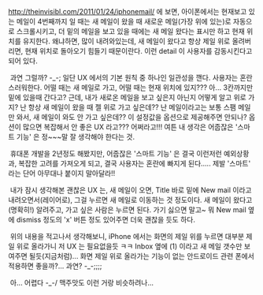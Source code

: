 <http://theinvisibl.com/2011/01/24/iphonemail/> 에 보면, 아이폰에서는 현재보고 있는 메일이 4번째까지 일 때는 새 메일이 왔을 때 새로운 메일(가장 위에 있는)로 자동으로 스크롤시키고, 더 밑의 메일을 보고 있을 때에는 새 메일 왔다는 표시만 하고 현재 위치를 유지한다. 왜냐하면, 많이 내려와있는데, 새 메일이 왔다고 항상 제일 위로 올려버리면, 현재 위치로 돌아오기 힘들기 때문이란다. 이런 detail 이 사용자를 감동시킨다고 되어 있다.

 과연 그럴까? -\_-; 일단 UX 에서의 기본 원칙 중 하나인 일관성을 깬다. 사용자는 혼란스러워한다. 어떨 때는 새 메일로 가고, 어떨 때는 현재 위치에 있지??? 아... 3칸까지만 밑에 있을때 간다고? 근데, 내가 새로온 메일을 보고 싶은지 아닌지 어떻게 알고 위로 가지? 난 항상 새 메일이 왔을 때 젤 위로 가고 싶은데?? 난 메일이라고는 보통 스팸 메일만 와서, 새 메일이 와도 안 가고 싶은데?? 이 설정값을 옵션으로 제공해주면 안되나? 옵션이 많으면 복잡해서 안 좋은 UX 라고??? 어쩌라고!!! 여튼 내 생각은 어줍잖은 '스마트 기능' 은 정~~~말 잘 생각해야 한다는 것.

 휴대폰 개발을 2년정도 해봤지만, 어줍잖은 '스마트 기능' 은 결국 이런저런 예외상황과, 복잡한 고려를 가져오게 되고, 결국 사용자는 혼란에 빠지게 된다..... 제발 '스마트' 라는 단어 아무대나 붙이지 말아달라!!

 내가 잠시 생각해본 괜찮은 UX 는, 새 메일이 오면, Title 바로 밑에 New mail 이라고 내려오면서(레이어로), 그걸 누르면 새 메일로 이동하는 것 정도이다. 새 메일이 왔다고 (명확히!) 알려주고, 가고 싶은 사람은 누르면 된다. 가기 싫으면 말고~ 뭐 New mail 옆에 dismiss 정도의 'x' 버튼 정도 있어주면 더욱 괜찮을 듯도 하다.

 위의 내용을 적고나서 생각해보니, iPhone 에서는 화면의 제일 위를 누르면 대부분 제일 위로 올라가니 저 UX 는 필요없을듯 ㅋㅋ Inbox 옆에 (1) 이라고 새 메일 갯수만 보여주면 될듯(지금처럼)... 화면 제일 위로 올라가는 기능이 없는 안드로이드 관련 폰에서 적용하면 좋을까?... 과연? -\_-;;;;

 아... 어렵다 -\_-/ 맥주맛도 이런 거랑 비슷하려나...
